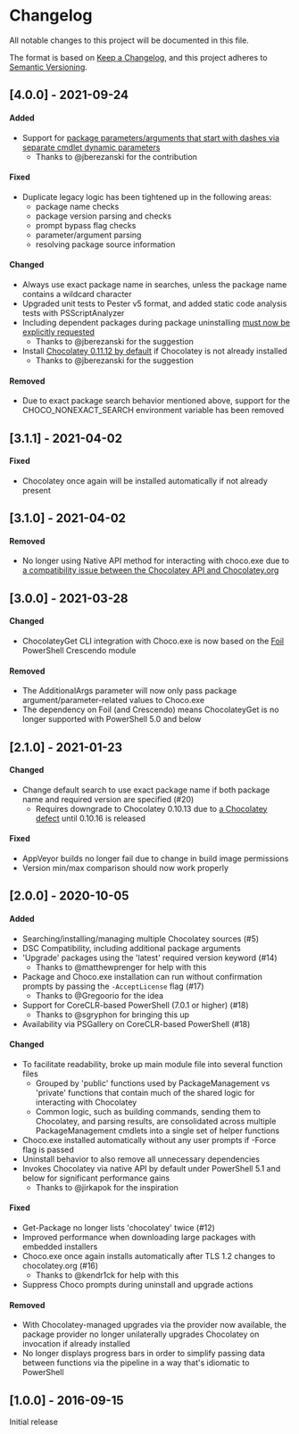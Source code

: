 # Changelog
All notable changes to this project will be documented in this file.

The format is based on [Keep a Changelog](https://keepachangelog.com/en/1.0.0/),
and this project adheres to [Semantic Versioning](https://semver.org/spec/v2.0.0.html).

## [4.0.0] - 2021-09-24
#### Added
* Support for [package parameters/arguments that start with dashes via separate cmdlet dynamic parameters](https://github.com/jianyunt/ChocolateyGet/issues/29)
  * Thanks to @jberezanski for the contribution
#### Fixed
* Duplicate legacy logic has been tightened up in the following areas:
  * package name checks
  * package version parsing and checks
  * prompt bypass flag checks
  * parameter/argument parsing
  * resolving package source information
#### Changed
* Always use exact package name in searches, unless the package name contains a wildcard character
* Upgraded unit tests to Pester v5 format, and added static code analysis tests with PSScriptAnalyzer
* Including dependent packages during package uninstalling [must now be explicitly requested](https://github.com/jianyunt/ChocolateyGet/issues/40)
  * Thanks to @jberezanski for the suggestion
* Install [Chocolatey 0.11.12 by default](https://github.com/jianyunt/ChocolateyGet/issues/41) if Chocolatey is not already installed
  * Thanks to @jberezanski for the suggestion
#### Removed
* Due to exact package search behavior mentioned above, support for the CHOCO_NONEXACT_SEARCH environment variable has been removed

## [3.1.1] - 2021-04-02
#### Fixed
* Chocolatey once again will be installed automatically if not already present

## [3.1.0] - 2021-04-02
#### Removed
* No longer using Native API method for interacting with choco.exe due to [a compatibility issue between the Chocolatey API and Chocolatey.org](https://github.com/jianyunt/ChocolateyGet/issues/24)

## [3.0.0] - 2021-03-28
#### Changed
* ChocolateyGet CLI integration with Choco.exe is now based on the [Foil](https://github.com/ethanbergstrom/Foil) PowerShell Crescendo module
#### Removed
* The AdditionalArgs parameter will now only pass package argument/parameter-related values to Choco.exe
* The dependency on Foil (and Crescendo) means ChocolateyGet is no longer supported with PowerShell 5.0 and below

## [2.1.0] - 2021-01-23
#### Changed
* Change default search to use exact package name if both package name and required version are specified (#20)
  * Requires downgrade to Chocolatey 0.10.13 due to [a Chocolatey defect](https://github.com/chocolatey/choco/issues/1843) until 0.10.16 is released

#### Fixed
* AppVeyor builds no longer fail due to change in build image permissions
* Version min/max comparison should now work properly

## [2.0.0] - 2020-10-05
#### Added
* Searching/installing/managing multiple Chocolatey sources (#5)
* DSC Compatibility, including additional package arguments
* 'Upgrade' packages using the 'latest' required version keyword (#14)
  * Thanks to @matthewprenger for help with this
* Package and Choco.exe installation can run without confirmation prompts by passing the `-AcceptLicense` flag (#17)
  * Thanks to @Gregoorio for the idea
* Support for CoreCLR-based PowerShell (7.0.1 or higher) (#18)
  * Thanks to @sgryphon for bringing this up
* Availability via PSGallery on CoreCLR-based PowerShell (#18)

#### Changed
* To facilitate readability, broke up main module file into several function files
  * Grouped by 'public' functions used by PackageManagement vs 'private' functions that contain much of the shared logic for interacting with Chocolatey
  * Common logic, such as building commands, sending them to Chocolatey, and parsing results, are consolidated across multiple PackageManagement cmdlets into a single set of helper functions
* Choco.exe installed automatically without any user prompts if -Force flag is passed
* Uninstall behavior to also remove all unnecessary dependencies
* Invokes Chocolatey via native API by default under PowerShell 5.1 and below for significant performance gains
  * Thanks to @jirkapok for the inspiration

#### Fixed
* Get-Package no longer lists 'chocolatey' twice (#12)
* Improved performance when downloading large packages with embedded installers
* Choco.exe once again installs automatically after TLS 1.2 changes to chocolatey.org (#16)
  * Thanks to @kendr1ck for help with this
* Suppress Choco prompts during uninstall and upgrade actions

#### Removed
* With Chocolatey-managed upgrades via the provider now available, the package provider no longer unilaterally upgrades Chocolatey on invocation if already installed
* No longer displays progress bars in order to simplify passing data between functions via the pipeline in a way that's idiomatic to PowerShell

## [1.0.0] - 2016-09-15
Initial release
